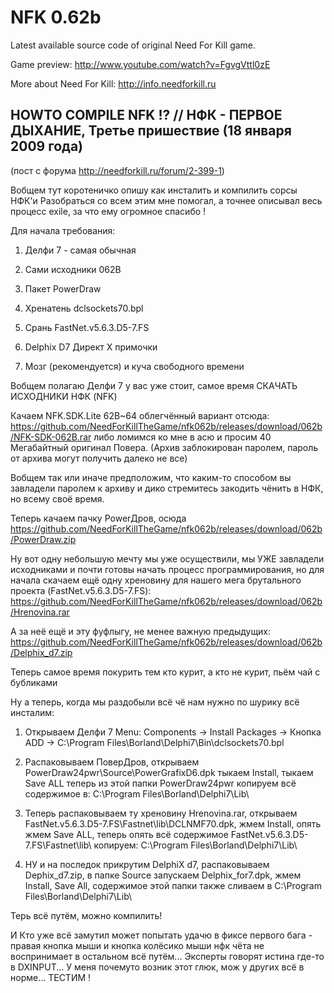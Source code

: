# NFK 0.62b

Latest available source code of original Need For Kill game.

Game preview: http://www.youtube.com/watch?v=FgvgVttl0zE

More about Need For Kill: http://info.needforkill.ru

## HOWTO COMPILE NFK !? // НФК - ПЕРВОЕ ДЫХАНИЕ, Третье пришествие (18 января 2009 года)
(пост с форума http://needforkill.ru/forum/2-399-1)

Вобщем тут коротеничко опишу как инсталить и компилить сорсы НФК'и
Разобраться со всем этим мне помогал, а точнее описывал весь процесс exile, за что ему огромное спасибо !

Для начала требования:
1. Делфи 7 - самая обычная

2. Сами исходники 062B

3. Пакет PowerDraw

4. Хренатень dclsockets70.bpl

5. Срань FastNet.v5.6.3.D5-7.FS

6. Delphix D7 Директ X примочки

7. Мозг (рекомендуется) и куча свободного времени

Вобщем полагаю Делфи 7 у вас уже стоит, самое время СКАЧАТЬ ИСХОДНИКИ НФК (NFK)

Качаем NFK.SDK.Lite 62B~64 облегчённый вариант отсюда: https://github.com/NeedForKillTheGame/nfk062b/releases/download/062b/NFK-SDK-062B.rar
либо ломимся ко мне в асю и просим 40 Мегабайтный оригинал Повера. (Архив заблокирован паролем, пароль от архива могут получить далеко не все)

Вобщем так или иначе предположим, что каким-то способом вы завладели паролем к архиву
и дико стремитесь закодить чёнить в НФК, но всему своё время.

Теперь качаем пачку PowerДров, осюда https://github.com/NeedForKillTheGame/nfk062b/releases/download/062b/PowerDraw.zip

Ну вот одну небольшую мечту мы уже осуществили, мы УЖЕ завладели исходниками
и почти готовы начать процесс программирования, но для начала скачаем ещё одну
хреновину для нашего мега брутального проекта (FastNet.v5.6.3.D5-7.FS): https://github.com/NeedForKillTheGame/nfk062b/releases/download/062b/Hrenovina.rar

А за неё ещё и эту фуфлыгу, не менее важную предыдущих: https://github.com/NeedForKillTheGame/nfk062b/releases/download/062b/Delphix_d7.zip

Теперь самое время покурить тем кто курит, а кто не курит, пьём чай с бубликами

Ну а теперь, когда мы раздобыли всё чё нам нужно по шурику всё инсталим:

1) Открываем Делфи 7 Menu: Components -> Install Packages -> Кнопка ADD
-> C:\Program Files\Borland\Delphi7\Bin\dclsockets70.bpl

2) Распаковываем ПоверДров, открываем PowerDraw24pwr\Source\PowerGrafixD6.dpk тыкаем Install, тыкаем Save ALL
теперь из этой папки PowerDraw24pwr копируем всё содержимое в:
C:\Program Files\Borland\Delphi7\Lib\

3) Теперь распаковываем ту хреновину Hrenovina.rar, открываем FastNet.v5.6.3.D5-7.FS\Fastnet\lib\DCLNMF70.dpk,
жмем Install, опять жмем Save ALL, теперь опять всё содержимое FastNet.v5.6.3.D5-7.FS\Fastnet\lib\ копируем:
C:\Program Files\Borland\Delphi7\Lib\

4) НУ и на последок прикрутим DelphiX d7, распаковываем Dephix_d7.zip,
в папке Source запускаем Delphix_for7.dpk, жмем Install, Save All, содержимое этой папки также сливаем в
C:\Program Files\Borland\Delphi7\Lib\

Терь всё путём, можно компилить!

И Кто уже всё замутил может попытать удачю в фиксе первого бага - правая кнопка мыши и кнопка колёсико
мыши нфк чёта не воспринимает в остальном всё путём... Эксперты говорят истина где-то в DXINPUT...
У меня почемуто возник этот глюк, мож у других всё в норме... ТЕСТИМ !
